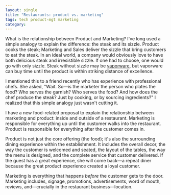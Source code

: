 ```yaml
---
layout: single
title: "Restaurants: product vs. marketing"
tags: tech product-mgt marketing
category:
---
```

What is the relationship between Product and Marketing? I've long used a simple analogy to explain the difference: the steak and its sizzle. Product cooks the steak; Marketing and Sales deliver the sizzle that bring customers to eat the steak. In an ideal world, a company would obviously love to have both delicious steak and irresistible sizzle. If one had to choose, one would go with only sizzle. Steak without sizzle may be [vaporware](http://en.wikipedia.org/wiki/Vaporware), but vaporware can buy time until the product is within striking distance of excellence.

I mentioned this to a friend recently who has experience with professional chefs. She asked, "Wait. So—is the marketer the person who plates the food? Who serves the garnish? Who serves the food? And how does the chef produce the steak? Just by cooking, or by sourcing ingredients?" I realized that this simple analogy just wasn't cutting it.

I have a new food-related proposal to explain the relationship between marketing and product: inside and outside of a restaurant. Marketing is responsible for everything up until the customer walks into the restaurant. Product is responsible for everything after the customer comes in.

Product is not just the core offering (the food); it's also the surrounding dining experience within the establishment. It includes the overall decor, the way the customer is welcomed and seated, the layout of the tables, the way the menu is designed, and the complete service that customer delivered. If the guest has a great experience, she will come back—a repeat diner because the great product experience created a loyal customer.

Marketing is everything that happens *before* the customer gets to the door. Marketing includes, signage, promotions, advertisements, word of mouth, reviews, and—crucially in the restaurant business—location.